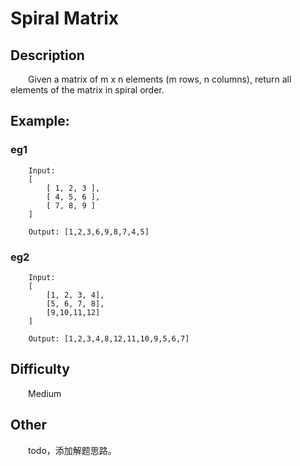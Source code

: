 # Spiral Matrix

## Description

&emsp;&emsp;Given a matrix of m x n elements \(m rows, n columns\), return all elements of the matrix in spiral order.

## Example:

### eg1

```
    Input:
    [
        [ 1, 2, 3 ],
        [ 4, 5, 6 ],
        [ 7, 8, 9 ]
    ]
    
    Output: [1,2,3,6,9,8,7,4,5]
```

### eg2

```
    Input:
    [
        [1, 2, 3, 4],
        [5, 6, 7, 8],
        [9,10,11,12]
    ]
    
    Output: [1,2,3,4,8,12,11,10,9,5,6,7]
```

## Difficulty

&emsp;&emsp;Medium

## Other

&emsp;&emsp;todo，添加解题思路。